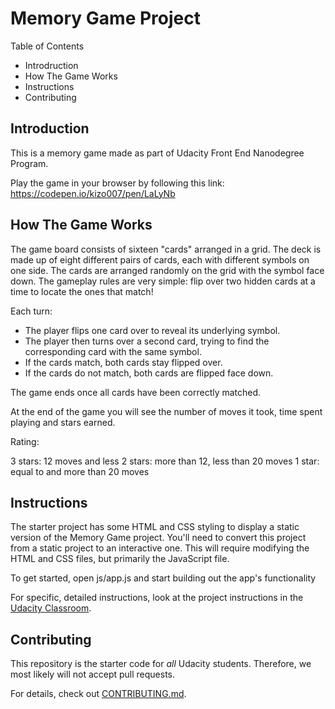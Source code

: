 # Memory Game Project

Table of Contents
- Introdruction
- How The Game Works
- Instructions
- Contributing


## Introduction

This is a memory game made as part of Udacity Front End Nanodegree Program.

Play the game in your browser by following this link: https://codepen.io/kizo007/pen/LaLyNb


##  How The Game Works

The game board consists of sixteen "cards" arranged in a grid. The deck is made up of eight
different pairs of cards, each with different symbols on one side. The cards are arranged randomly 
on the grid with the symbol face down. The gameplay rules are very simple: flip over two hidden 
cards at a time to locate the ones that match!

Each turn:
- The player flips one card over to reveal its underlying symbol.
- The player then turns over a second card, trying to find the corresponding card with the same symbol.
- If the cards match, both cards stay flipped over.
- If the cards do not match, both cards are flipped face down.


The game ends once all cards have been correctly matched.

At the end of the game you will see the number of moves it took, time spent playing and stars earned.

Rating:

3 stars: 12 moves and less
2 stars: more than 12, less than 20 moves
1 star: equal to and more than 20 moves


## Instructions

The starter project has some HTML and CSS styling to display a static version of the Memory Game project. 
You'll need to convert this project from a static project to an interactive one. 
This will require modifying the HTML and CSS files, but primarily the JavaScript file.

To get started, open js/app.js and start building out the app's functionality

For specific, detailed instructions, look at the project instructions in the [Udacity Classroom](https://classroom.udacity.com/me).


## Contributing

This repository is the starter code for _all_ Udacity students. Therefore, we most likely will not accept pull requests.

For details, check out [CONTRIBUTING.md](CONTRIBUTING.md).